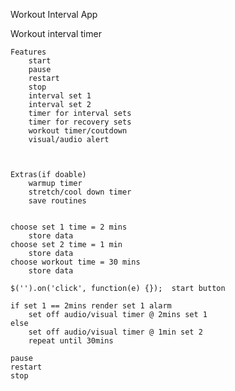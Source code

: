 Workout Interval App

Workout interval timer

	Features
		start
		pause
		restart
		stop
		interval set 1
		interval set 2
		timer for interval sets
		timer for recovery sets
		workout timer/coutdown
		visual/audio alert



	Extras(if doable)
		warmup timer
		stretch/cool down timer
		save routines


	choose set 1 time = 2 mins
		store data
	choose set 2 time = 1 min
		store data
	choose workout time = 30 mins
		store data

	$('').on('click', function(e) {});  start button

	if set 1 == 2mins render set 1 alarm
		set off audio/visual timer @ 2mins set 1
	else
		set off audio/visual timer @ 1min set 2
		repeat until 30mins

	pause
	restart
	stop 












